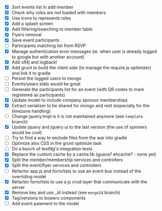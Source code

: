  - [x] Sort events list in add member</s>
 - [x] Check why roles are not loaded with members</s>
 - [x] Use icons to represents roles
 - [x] Add a splash screen
 - [x] Add filtering/searching to member table
 - [x] Flyers removal
 - [x] Save event participants
 - [ ] Participants matching list from RSVP
 - [x] Manage authentication error messages (ie. when user is already logged to google but with another account)
 - [x] Add slf4j and logback!
 - [x] Add grunt to build the client side (to manage the require.js optimizer) and link it to gradle
 - [ ] Persist the logged users to mongo 
 - [ ] Events/years stats would be great
 - [ ] Generate the participants list for an event (with QR codes to mark registered as participants)
 - [x] Update model to include company sponsor memberships
 - [x] Extract serializer to be shared for mongo and rest (especially for the timezone handling)
 - [ ] Change jquery.tmpl is it is not maintained anymore (see `template` branch)
 - [x] Update jquery and jquery ui to the last version (the use of spinners would be cool)
 - [ ] Try to find a way to exclude files from the war into gradle
 - [ ] Optimize also CSS in the grunt optimize task
 - [ ] Do a bunch of testNg's integration tests
 - [x] Replace the custom cache by a cache lib (guava? ehcache? - none yet)
 - [x] Split the member/membership services and controllers
 - [x] Split the event/flyer services and controllers
 - [ ] Refactor app.js and form/lists to use an event bus instead of the overriding model
 - [x] Refactor form/lists to use a js crud layer that communicate with the server
 - [x] Remove key and use _id instead (see `mongoId` branch)
 - [x] Tag/versions to bowers components
 - [ ] Add event paiement to the model
